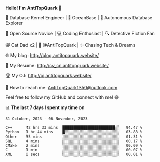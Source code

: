 
**Hello! I'm AntiTopQuark 👋**

🔧 Database Kernel Engineer | 🌊 OceanBase | 🤖 Autonomous Database Explorer

🌱 Open Source Novice | 💻 Coding Enthusiast | 🔍 Detective Fiction Fan

😸 Cat Dad x2 | 🎉 @AntiTopQuark | ✨ Chasing Tech & Dreams

🌐 My blog: http://blog.antitopquark.website/

📄 My Resume: http://cv_cn.antitopquark.website/

🏆 My OJ: http://oj.antitopquark.website/

📧 How to reach me: AntiTopQuark1350@outlook.com

Feel free to follow my GitHub and connect with me! 😄

📊 **The last 7 days I spent my time on** 

<!--START_SECTION:waka-->
```text
31 October, 2023 - 06 November, 2023

C++      42 hrs 33 mins  ███████████████████████░░   94.47 % 
Python   1 hr 44 mins    █░░░░░░░░░░░░░░░░░░░░░░░░   03.88 % 
Other    35 mins         ░░░░░░░░░░░░░░░░░░░░░░░░░   01.31 % 
SQL      4 mins          ░░░░░░░░░░░░░░░░░░░░░░░░░   00.17 % 
CMake    2 mins          ░░░░░░░░░░░░░░░░░░░░░░░░░   00.09 % 
C        1 min           ░░░░░░░░░░░░░░░░░░░░░░░░░   00.07 % 
XML      0 secs          ░░░░░░░░░░░░░░░░░░░░░░░░░   00.01 %
```
<!--END_SECTION:waka-->


